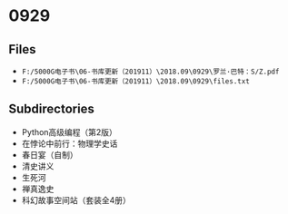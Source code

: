 # 0929

## Files

- `F:/5000G电子书\06-书库更新（201911）\2018.09\0929\罗兰·巴特：S∕Z.pdf`
- `F:/5000G电子书\06-书库更新（201911）\2018.09\0929\files.txt`

## Subdirectories

- Python高级编程（第2版）
- 在悖论中前行：物理学史话
- 春日宴（自制）
- 清史讲义
- 生死河
- 禅真逸史
- 科幻故事空间站（套装全4册）

